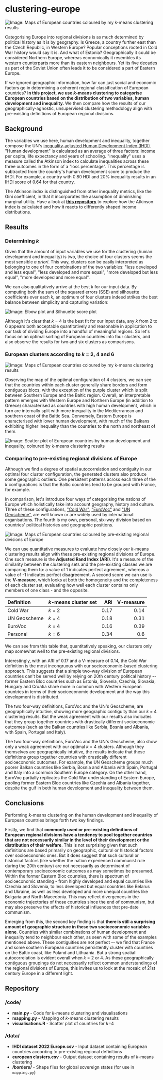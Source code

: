 # clustering-europe

![Image: Maps of European countries coloured by my k-means clustering results](viz/cluster_maps.png)

Categorising Europe into regional divisions is as much determined by political history as it is by geography. Is Greece, a country further east than the Czech Republic, in Western Europe? Popular conceptions rooted in Cold War history would say it is. And what of Estonia? Geographically it could be considered Northern Europe, whereas economically it resembles its western counterparts more than its eastern neighbours. Yet its five decades as part of the Soviet Union often leads it to be considered a part of Eastern Europe.

If we ignored geographic information, how far can just social and economic factors go in determining a coherent regional classification of European countries? **In this project, we use *k*-means clustering to categorise European countries based on the distribution of  two variables, human development and inequality.** We then compare how the results of our geographically-agnostic, unsupervised clustering methodology align with pre-existing definitions of European regional divisions.

## Background
The variables we use here, human development and inequality, together compose the UN's [inequality-adjusted Human Development Index (IHDI)](https://en.wikipedia.org/wiki/List_of_countries_by_inequality-adjusted_Human_Development_Index). "Human development" is calculated as an average of three factors: income per capita, life expectancy and years of schooling. "Inequality" uses a measure called the Atkinson index to calculate inequalities across these three outcomes in the form of a "loss percentage". This percentage is subtracted from the country's human development score to produce the IHDI. For example, a country with 0.80 HDI and 20% inequality results in an IHDI score of 0.64 for that country. 

The Atkinson index is distinguished from other inequality metrics, like the Gini coefficient, in that it incorporates the assumption of diminishing marginal utility. Have a look at [**this repository**](https://github.com/tigran-sog/inequality-metrics) to explore how the Atkinson index is calculated and how it reacts to differently shaped income distributions.


## Results
### Determining *k*
Given that the amount of input variables we use for the clustering (human development and inequality) is two, the choice of four clusters seems the most sensible *a priori*. This way, clusters can be easily interpreted as belonging to one of four combinations of the two variables: "less developed and less equal", "less developed and more equal", "more developed but less equal", "more developed and more equal".

We can also qualitatively arrive at the best *k* for our input data. By computing both the sum of the squared errors (SSE) and silhouette coefficients over each *k*, an optimum of four clusters indeed strikes the best balance between simplicity and capturing variation:

![Image: Elbow plot and Silhouette score plot](viz/determining%20k.png)

Although it's clear that *k* = 4 is the best fit for our input data, any *k* from 2 to 6 appears both acceptable quantitatively and reasonable in application to our task of dividing Europe into a handful of meaningful regions. So let's focus on an optimal sorting of European countries into four clusters, and also observe the results for two and six clusters as comparisons. 


### European clusters according to *k* = 2, 4 and 6

![Image: Maps of European countries coloured by my k-means clustering results](viz/cluster_maps.png)

Observing the map of the optimal configuration of 4 clusters, we can see that the countries within each cluster generally share borders and form contiguous blocs, with the exception of the purple cluster which is split between Southern Europe and the Baltic region. Overall, an interpretable pattern emerges with Western Europe and Northern Europe (in addition to Greece) characterised as countries with high human development, which in turn are internally split with more inequality in the Mediterranean and southern coast of the Baltic Sea. Conversely, Eastern Europe is characterised with lower human development, with much of the Balkans exhibiting higher inequality than the countries to the north and northeast of them.

![Image: Scatter plot of European countries by human development and inequality, coloured by k-means clustering results](viz/k4%20plot.png)




### Comparing to pre-existing regional divisions of Europe 

Although we find a degree of spatial autocorrelation and contiguity in our optimal four cluster configuration, the generated clusters also produce some geographic outliers. One persistent patterns across each three of the *k* configurations is that the Baltic countries tend to be grouped with France, for example.

In comparison, let's introduce four ways of categorising the nations of Europe which holistically take into account geography, history and culture. Three of these configurations, ["Cold War"](https://en.wikipedia.org/wiki/Iron_Curtain), ["EuroVoc"](https://en.wikipedia.org/wiki/EuroVoc#Geographical_classification) and ["UN Geoscheme"](https://en.wikipedia.org/wiki/United_Nations_geoscheme), are well known or are widely used by international organisations. The fourth is my own, personal, six-way division based on countries' political histories and geographic positions.

![Image: Maps of European countries coloured by pre-existing regional divisions of Europe](viz/division_maps.png)


We can use quantitative measures to evaluate how closely our *k*-means clustering results align with these pre-existing regional divisions of Europe. One such measure is the **Adjusted Rand Index (ARI)**. It's a measure of the similarity between the clustering sets and the pre-existing classes we are comparing them to: a value of 1 indicates perfect agreement, whereas a value of -1 indicates perfect disagreement. A second score we can use is the **V-measure**, which looks at both the homogeneity and the completeness of each cluster set, evaluating how well each cluster contains only members of one class - and the opposite.

| Definition   | *k*-means cluster set   |   ARI |   V-measure |
|:-------------|:--------------|------:|------------:|
| Cold War     | *k* = 2            |  0.17 |        0.14 |
| UN Geoscheme | *k* = 4            |  0.18 |       0.31 |
| EuroVoc      | *k* = 4            |  0.16 |       0.39 |
| Personal     | *k* = 6            |  0.34 |        0.6  |



We can see from this table that, quantitatively speaking, our clusters only map somewhat well to the pre-existing regional divisions.

Interestingly, with an ARI of 0.17 and a V-measure of 0.14, the Cold War definition is the most incongruous with our socioeconomic-based clustering approach. This suggests that a simple two-way division of European countries can't be served well by relying on 20th century political history -- former Eastern Bloc countries such as Estonia, Slovenia, Czechia, Slovakia, Hungary and Croatia share more in common with Western European countries in terms of their socioeconomic development and the way this development is distributed.

The two four-way definitions, EuroVoc and the UN's Geoscheme, are geographically intuitive, showing more geographic contiguity than our *k* = 4 clustering results. But the weak agreement with our results also indicates that they group together countries with drastically different socioeconomic outcomes (such as the Balkan countries like Serbia, Bosnia and Albania, with Spain, Portugal and Italy).

The two four-way definitions, EuroVoc and the UN's Geoscheme, also show only a weak agreement with our optimal *k* = 4 clusters. Although they themselves are geographically intuitive, the results indicate that these definitions group together countries with drastically different socioeconomic outcomes. For example, the UN Geoscheme groups much poorer Balkan countries like Serbia, Bosnia and Albania with Spain, Portugal and Italy into a common Southern Europe category. On the other hand, EuroVoc partially replicates the Cold War understanding of Eastern Europe, pooling former Eastern Bloc countries like Czechia and Albania together, despite the gulf in both human development and inequality between them.

## Conclusions

Performing *k*-means clustering on the human development and inequality of European countries brings forth two key findings.

Firstly, we find that **commonly used or pre-existing definitions of European regional divisions have a tendency to pool together countries that are not necessarily similar in the level of their development or the distribution of their welfare**. This is not surprising given that such definitions are based primarily on geographic, cultural or historical factors over socioeconomic ones. But it does suggest that such cultural or historical factors (like whether the nation experienced communist rule during the 20th century) are not necessarily as determinant of contemporary socioeconomic outcomes as may sometimes be presumed. Within the former Eastern Bloc countries, there is spectrum of socioeconomic standing - from highly developed and equal countries like Czechia and Slovenia, to less developed but equal countries like Belarus and Ukraine, as well as less developed and more unequal countries like Bulgaria and North Macedonia. This may reflect divergences in the economic trajectories of those countries since the end of communism, but may also preserve the effects of historical influences that pre-date communism.

Emerging from this, the second key finding is that **there is still a surprising amount of geographic structure in these two socioeconomic variables alone**. Countries with similar combinations of human development and inequality tend to neighbour each other, as seen with some of the examples mentioned above. These contiguities are not perfect -- we find that France and some southern European countries persistently cluster with countries on the Baltic coast, like Poland and Lithuania. But a strong spatial autocorrelation is evident overall when *k* = 2 or 4. As these geographically contiguous groupings do not necessarily reflect common understandings of the regional divisions of Europe, this invites us to look at the mosaic of 21st century Europe in a different light.

## Repository
### /code/
- **main.py**  - Code for *k*-means clustering and visualisations 
- **mapping.py** - Mapping of *k*-means clustering results
- **visualisations.R** - Scatter plot of countries for *k*=4

### /data/
- **IHDI dataset 2022 Europe.csv** - Input dataset containing European countries according to pre-existing regional definitions
- **european clusters.csv** - Output dataset containing results of *k*-means clustering
- **/borders/** - Shape files for global sovereign states (for use in `mapping.py`)